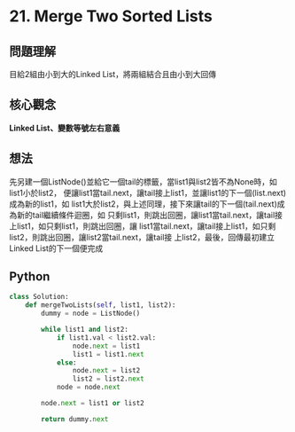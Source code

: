 # 21. Merge Two Sorted Lists

## 問題理解
目給2組由小到大的Linked List，將兩組結合且由小到大回傳

## 核心觀念
**Linked List、變數等號左右意義**

## 想法
先另建一個ListNode()並給它一個tail的標籤，當list1與list2皆不為None時，如list1小於list2，
便讓list1當tail.next，讓tail接上list1，並讓list1的下一個(list.next)成為新的list1，如
list1大於list2，與上述同理，接下來讓tail的下一個(tail.next)成為新的tail繼續條件迴圈，如
只剩list1，則跳出回圈，讓list1當tail.next，讓tail接上list1，如只剩list1，則跳出回圈，讓
list1當tail.next，讓tail接上list1，如只剩list2，則跳出回圈，讓list2當tail.next，讓tail接
上list2，最後，回傳最初建立Linked List的下一個便完成
## Python

```python
class Solution:
    def mergeTwoLists(self, list1, list2):
        dummy = node = ListNode()

        while list1 and list2:
            if list1.val < list2.val:
                node.next = list1
                list1 = list1.next
            else:
                node.next = list2
                list2 = list2.next
            node = node.next

        node.next = list1 or list2

        return dummy.next
```